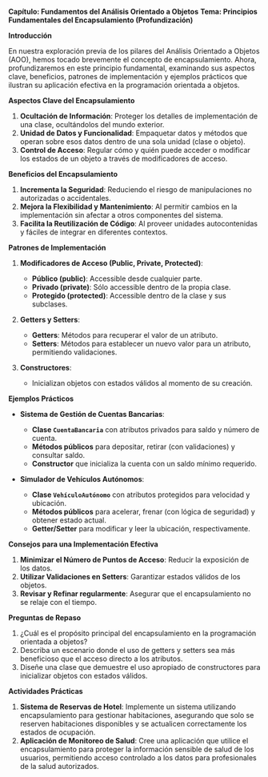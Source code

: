 **Capítulo: Fundamentos del Análisis Orientado a Objetos**
**Tema: Principios Fundamentales del Encapsulamiento (Profundización)**

**Introducción**

En nuestra exploración previa de los pilares del Análisis Orientado a Objetos (AOO), hemos tocado brevemente el concepto de encapsulamiento. Ahora, profundizaremos en este principio fundamental, examinando sus aspectos clave, beneficios, patrones de implementación y ejemplos prácticos que ilustran su aplicación efectiva en la programación orientada a objetos.

**Aspectos Clave del Encapsulamiento**

1. **Ocultación de Información**: Proteger los detalles de implementación de una clase, ocultándolos del mundo exterior.
2. **Unidad de Datos y Funcionalidad**: Empaquetar datos y métodos que operan sobre esos datos dentro de una sola unidad (clase o objeto).
3. **Control de Acceso**: Regular cómo y quién puede acceder o modificar los estados de un objeto a través de modificadores de acceso.

**Beneficios del Encapsulamiento**

1. **Incrementa la Seguridad**: Reduciendo el riesgo de manipulaciones no autorizadas o accidentales.
2. **Mejora la Flexibilidad y Mantenimiento**: Al permitir cambios en la implementación sin afectar a otros componentes del sistema.
3. **Facilita la Reutilización de Código**: Al proveer unidades autocontenidas y fáciles de integrar en diferentes contextos.

**Patrones de Implementación**

1. **Modificadores de Acceso (Public, Private, Protected)**:
   - **Público (public)**: Accessible desde cualquier parte.
   - **Privado (private)**: Sólo accessible dentro de la propia clase.
   - **Protegido (protected)**: Accessible dentro de la clase y sus subclases.

2. **Getters y Setters**:
   - **Getters**: Métodos para recuperar el valor de un atributo.
   - **Setters**: Métodos para establecer un nuevo valor para un atributo, permitiendo validaciones.

3. **Constructores**:
   - Inicializan objetos con estados válidos al momento de su creación.

**Ejemplos Prácticos**

- **Sistema de Gestión de Cuentas Bancarias**:
  - **Clase `CuentaBancaria`** con atributos privados para saldo y número de cuenta.
  - **Métodos públicos** para depositar, retirar (con validaciones) y consultar saldo.
  - **Constructor** que inicializa la cuenta con un saldo mínimo requerido.

- **Simulador de Vehículos Autónomos**:
  - **Clase `VehículoAutónomo`** con atributos protegidos para velocidad y ubicación.
  - **Métodos públicos** para acelerar, frenar (con lógica de seguridad) y obtener estado actual.
  - **Getter/Setter** para modificar y leer la ubicación, respectivamente.

**Consejos para una Implementación Efectiva**

1. **Minimizar el Número de Puntos de Acceso**: Reducir la exposición de los datos.
2. **Utilizar Validaciones en Setters**: Garantizar estados válidos de los objetos.
3. **Revisar y Refinar regularmente**: Asegurar que el encapsulamiento no se relaje con el tiempo.

**Preguntas de Repaso**

1. ¿Cuál es el propósito principal del encapsulamiento en la programación orientada a objetos?
2. Describa un escenario donde el uso de getters y setters sea más beneficioso que el acceso directo a los atributos.
3. Diseñe una clase que demuestre el uso apropiado de constructores para inicializar objetos con estados válidos.

**Actividades Prácticas**

1. **Sistema de Reservas de Hotel**: Implemente un sistema utilizando encapsulamiento para gestionar habitaciones, asegurando que solo se reserven habitaciones disponibles y se actualicen correctamente los estados de ocupación.
2. **Aplicación de Monitoreo de Salud**: Cree una aplicación que utilice el encapsulamiento para proteger la información sensible de salud de los usuarios, permitiendo acceso controlado a los datos para profesionales de la salud autorizados.